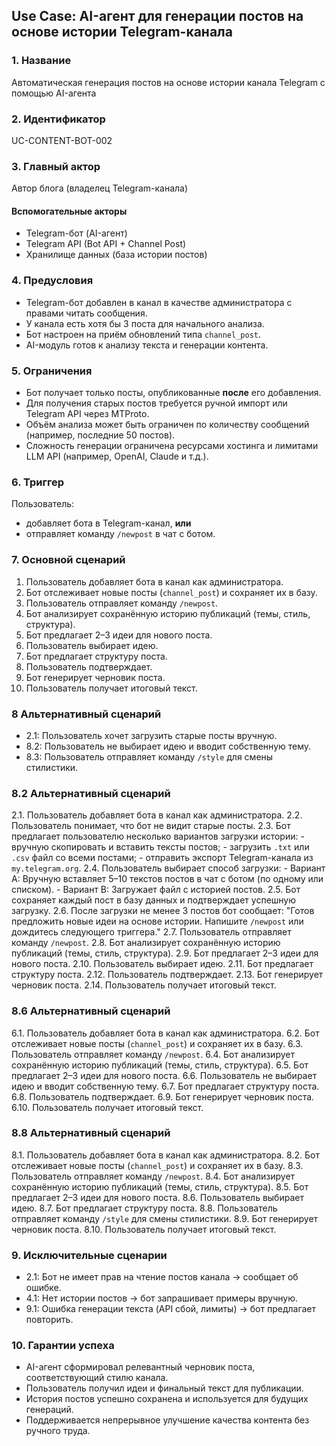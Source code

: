 ## Use Case: AI-агент для генерации постов на основе истории Telegram-канала

### 1. Название
Автоматическая генерация постов на основе истории канала Telegram с помощью AI-агента

### 2. Идентификатор
UC-CONTENT-BOT-002

### 3. Главный актор
Автор блога (владелец Telegram-канала)

#### Вспомогательные акторы
- Telegram-бот (AI-агент)
- Telegram API (Bot API + Channel Post)
- Хранилище данных (база истории постов)

### 4. Предусловия
- Telegram-бот добавлен в канал в качестве администратора с правами читать сообщения.
- У канала есть хотя бы 3 поста для начального анализа.
- Бот настроен на приём обновлений типа `channel_post`.
- AI-модуль готов к анализу текста и генерации контента.

### 5. Ограничения
- Бот получает только посты, опубликованные **после** его добавления.
- Для получения старых постов требуется ручной импорт или Telegram API через MTProto.
- Объём анализа может быть ограничен по количеству сообщений (например, последние 50 постов).
- Сложность генерации ограничена ресурсами хостинга и лимитами LLM API (например, OpenAI, Claude и т.д.).

### 6. Триггер
Пользователь:
- добавляет бота в Telegram-канал, **или**
- отправляет команду `/newpost` в чат с ботом.

### 7. Основной сценарий
1. Пользователь добавляет бота в канал как администратора.
2. Бот отслеживает новые посты (`channel_post`) и сохраняет их в базу.
3. Пользователь отправляет команду `/newpost`.
4. Бот анализирует сохранённую историю публикаций (темы, стиль, структура).
5. Бот предлагает 2–3 идеи для нового поста.
6. Пользователь выбирает идею.
7. Бот предлагает структуру поста.
8. Пользователь подтверждает.
9. Бот генерирует черновик поста.
10. Пользователь получает итоговый текст.

### 8 Альтернативный сценарий
- 2.1: Пользователь хочет загрузить старые посты вручную.
- 8.2: Пользователь не выбирает идею и вводит собственную тему.
- 8.3: Пользователь отправляет команду `/style` для смены стилистики.

### 8.2 Альтернативный сценарий
2.1. Пользователь добавляет бота в канал как администратора.
2.2. Пользователь понимает, что бот не видит старые посты.
2.3. Бот предлагает пользователю несколько вариантов загрузки истории:
    - вручную скопировать и вставить тексты постов;
    - загрузить `.txt` или `.csv` файл со всеми постами;
    - отправить экспорт Telegram-канала из `my.telegram.org`.
2.4. Пользователь выбирает способ загрузки:
    - Вариант А: Вручную вставляет 5–10 текстов постов в чат с ботом (по одному или списком).
    - Вариант B: Загружает файл с историей постов.
2.5. Бот сохраняет каждый пост в базу данных и подтверждает успешную загрузку.
2.6. После загрузки не менее 3 постов бот сообщает: "Готов предложить новые идеи на основе истории. Напишите `/newpost` или дождитесь следующего триггера."
2.7. Пользователь отправляет команду `/newpost`.
2.8. Бот анализирует сохранённую историю публикаций (темы, стиль, структура).
2.9. Бот предлагает 2–3 идеи для нового поста.
2.10. Пользователь выбирает идею.
2.11. Бот предлагает структуру поста.
2.12. Пользователь подтверждает.
2.13. Бот генерирует черновик поста.
2.14. Пользователь получает итоговый текст.

### 8.6 Альтернативный сценарий
6.1. Пользователь добавляет бота в канал как администратора.
6.2. Бот отслеживает новые посты (`channel_post`) и сохраняет их в базу.
6.3. Пользователь отправляет команду `/newpost`.
6.4. Бот анализирует сохранённую историю публикаций (темы, стиль, структура).
6.5. Бот предлагает 2–3 идеи для нового поста.
6.6. Пользователь не выбирает идею и вводит собственную тему.
6.7. Бот предлагает структуру поста.
6.8. Пользователь подтверждает.
6.9. Бот генерирует черновик поста.
6.10. Пользователь получает итоговый текст.

### 8.8 Альтернативный сценарий
8.1. Пользователь добавляет бота в канал как администратора.
8.2. Бот отслеживает новые посты (`channel_post`) и сохраняет их в базу.
8.3. Пользователь отправляет команду `/newpost`.
8.4. Бот анализирует сохранённую историю публикаций (темы, стиль, структура).
8.5. Бот предлагает 2–3 идеи для нового поста.
8.6. Пользователь выбирает идею.
8.7. Бот предлагает структуру поста.
8.8. Пользователь отправляет команду `/style` для смены стилистики.
8.9. Бот генерирует черновик поста.
8.10. Пользователь получает итоговый текст.

### 9. Исключительные сценарии
- 2.1: Бот не имеет прав на чтение постов канала → сообщает об ошибке.
- 4.1: Нет истории постов → бот запрашивает примеры вручную.
- 9.1: Ошибка генерации текста (API сбой, лимиты) → бот предлагает повторить.

### 10. Гарантии успеха
- AI-агент сформировал релевантный черновик поста, соответствующий стилю канала.
- Пользователь получил идеи и финальный текст для публикации.
- История постов успешно сохранена и используется для будущих генераций.
- Поддерживается непрерывное улучшение качества контента без ручного труда.
